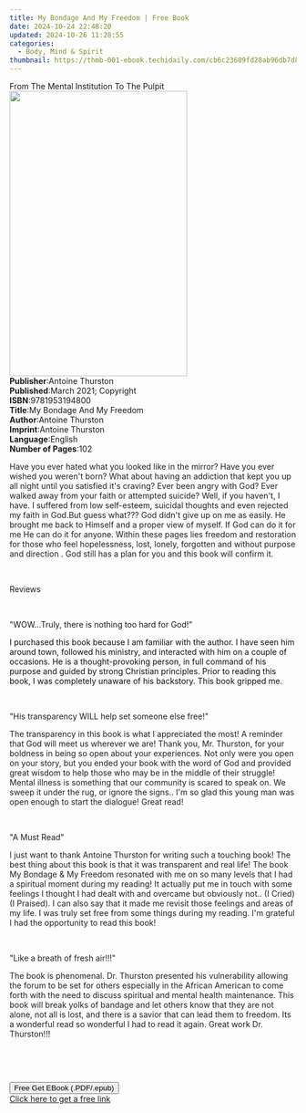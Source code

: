 ```yaml
---
title: My Bondage And My Freedom | Free Book
date: 2024-10-24 22:48:20
updated: 2024-10-26 11:28:55
categories:
  - Body, Mind & Spirit
thumbnail: https://thmb-001-ebook.techidaily.com/cb6c23609fd28ab96db7d872d88f362fef6727050d48d3b74608129a9c882194.jpg
---
```

<main id="book-container">
  <div class="flex flex-col">
    <div class="book-brief flex-1 py-6 px-4 sm:p-6 md:py-10 md:px-8">
      <!-- brief-->
      <div class="book-brief-main">
        From The Mental Institution To The Pulpit
      </div>
    </div>
    <div
      class="book-meta-info flex-1 grid gap-4 col-start-1 col-end-3 row-start-1 sm:mb-6 sm:grid-cols-4 lg:gap-6 lg:col-start-2 lg:row-end-6 lg:row-span-6 lg:mb-0"
    >
      <div
        class="book-meta-info-left place-content-center mt-4 p-4 text-sm leading-6 col-start-2 col-span-2 dark:text-slate-400"
      >
        <img
          class="w-full h-500 object-cover rounded-lg sm:h-255 sm:col-span-2 lg:col-span-full"
          src="https://img-001-ebook.techidaily.com/602af185f450cbb33e39e9055382f04d43a9cd48280c08910e21fa2ff5568ee1.jpg"
          alt=""
          width="312"
          height="500"
        />
      </div>
      <div
        class="book-meta-info-right mt-2 col-start-1 row-start-2 col-span-3 self-center"
      >
        <!-- meta data  -->
        <div class="flex flex-col px-4 md:px-8">
          <div class="flex-1">
            <strong>Publisher</strong>:<span class="px-2"
              >Antoine Thurston</span
            >
          </div>
          <div class="flex-1">
            <strong>Published</strong>:<span class="px-2"
              >March 2021; Copyright</span
            >
          </div>
          <div class="flex-1">
            <strong>ISBN</strong>:<span class="px-2">9781953194800</span>
          </div>
          <div class="flex-1">
            <strong>Title</strong>:<span class="px-2"
              >My Bondage And My Freedom</span
            >
          </div>
          <div class="flex-1">
            <strong>Author</strong>:<span class="px-2">Antoine Thurston</span>
          </div>
          <div class="flex-1">
            <strong>Imprint</strong>:<span class="px-2">Antoine Thurston</span>
          </div>
          <div class="flex-1">
            <strong>Language</strong>:<span class="px-2">English</span>
          </div>
          <div class="flex-1">
            <strong>Number of Pages</strong>:<span class="px-2">102</span>
          </div>
        </div>
      </div>
    </div>
    <div class="book-description flex-1 py-6 px-4 sm:p-6 md:py-10 md:px-8">
      <div class="book-description-main">
        <div accordion-content="" id="description">
          <p>
            <span style="color: rgb(34, 34, 34)"
              >Have you ever hated what you looked like in the mirror? Have you
              ever wished you weren't born? What about having an addiction that
              kept you up all night until you satisfied it's craving? Ever been
              angry with God? Ever walked away from your faith or attempted
              suicide? Well, if you haven't,&nbsp;I have. I suffered from low
              self-esteem,&nbsp;suicidal thoughts and even rejected my faith in
              God.But guess what??? God didn't give up on me as easily.&nbsp;He
              brought me back to Himself and a proper view of myself.&nbsp;If
              God can do it for me He can do it for anyone. Within these pages
              lies freedom and restoration for those who feel
              hopelessness,&nbsp;lost, lonely,&nbsp;forgotten and without
              purpose and direction . God still has a plan for you and this book
              will confirm it.</span
            >
          </p>
          <p><br /></p>
          <p><span style="color: rgb(34, 34, 34)">Reviews </span></p>
          <p><br /></p>
          <p>
            <span style="color: rgb(34, 34, 34)">"</span>WOW...Truly, there is
            nothing too hard for God!"
          </p>
          <p>
            <span style="color: rgb(15, 17, 17)"
              >I purchased this book because I am familiar with the author. I
              have seen him around town, followed his ministry, and interacted
              with him on a couple of occasions. He is a thought-provoking
              person, in full command of his purpose and guided by strong
              Christian principles. Prior to reading this book, I was completely
              unaware of his backstory. This book gripped me.</span
            >
          </p>
          <p><br /></p>
          <p>
            <span style="color: rgb(34, 34, 34)"
              >"His transparency WILL help set someone else free!"</span
            >
          </p>
          <p>
            <span style="color: rgb(34, 34, 34)"
              >The transparency in this book is what I appreciated the most! A
              reminder that God will meet us wherever we are! Thank you, Mr.
              Thurston, for your boldness in being so open about your
              experiences. Not only were you open on your story, but you ended
              your book with the word of God and provided great wisdom to help
              those who may be in the middle of their struggle! Mental illness
              is something that our community is scared to speak on. We sweep it
              under the rug, or ignore the signs.. I'm so glad this young man
              was open enough to start the dialogue! Great read!</span
            >
          </p>
          <p><br /></p>
          <p><span style="color: rgb(34, 34, 34)">"A Must Read"</span></p>
          <p>
            <span style="color: rgb(34, 34, 34)"
              >I just want to thank Antoine Thurston for writing such a touching
              book! The best thing about this book is that it was transparent
              and real life! The book My Bondage &amp; My Freedom resonated with
              me on so many levels that I had a spiritual moment during my
              reading! It actually put me in touch with some feelings I thought
              I had dealt with and overcame but obviously not.. (I Cried) (I
              Praised). I can also say that it made me revisit those feelings
              and areas of my life. I was truly set free from some things during
              my reading. I'm grateful I had the opportunity to read this
              book!</span
            >
          </p>
          <p><br /></p>
          <p>
            <span style="color: rgb(34, 34, 34)"
              >"Like a breath of fresh air!!!"</span
            >
          </p>
          <p>
            <span style="color: rgb(34, 34, 34)"
              >The book is phenomenal. Dr. Thurston presented his vulnerability
              allowing the forum to be set for others especially in the African
              American to come forth with the need to discuss spiritual and
              mental health maintenance. This book will break yolks of bandage
              and let others know that they are not alone, not all is lost, and
              there is a savior that can lead them to freedom. Its a wonderful
              read so wonderful I had to read it again. Great work Dr.
              Thurston!!!</span
            >
          </p>
          <p><br /></p>
          <p><br /></p>
        </div>
        <div class="accordion-fader"></div>
      </div>
    </div>
    <div class="book-excerpts flex-1 py-6 px-4 sm:p-6 md:py-10 md:px-8"></div>
    <div
      class="book-about-author flex-1 py-6 px-4 sm:p-6 md:py-10 md:px-8"
    ></div>
    <div class="book-free-get flex-1 py-6 px-4 sm:p-6 md:py-10 md:px-8">
      <button
        id="btn-free-get"
        class="bg-blue-500 hover:bg-blue-700 text-white font-bold py-2 px-4 rounded"
      >
        Free Get EBook (.PDF/.epub)
      </button>
      <div id="countdown-display" class="px-2 text-lg mt-2"></div>
      <a
        id="free-link"
        class="hidden bg-blue-500 hover:bg-blue-700 text-white font-bold py-2 px-4 rounded"
        href="https://www.ebooks.com/en-us/book/210245609/my-bondage-and-my-freedom/antoine-thurston/"
        target="_blank"
        >Click here to get a free link</a
      >
    </div>
    <script>
      let countdownTime = 0;
      let countdownInterval = null;
      document
        .getElementById('btn-free-get')
        .addEventListener('click', startCountdown);
      function startCountdown() {
        countdownTime = new Date().getTime() + 60000 * 3;
        countdownInterval = setInterval(updateCountdown, 1000);
        document.getElementById('btn-free-get').disabled = true;
        document
          .getElementById('btn-free-get')
          .classList.add('bg-gray-500', 'cursor-not-allowed');
      }
      function updateCountdown() {
        let currentTime = new Date().getTime();
        let timeLeft = countdownTime - currentTime;
        let secondsLeft = Math.floor(timeLeft / 1000);
        document.getElementById('countdown-display').innerHTML =
          `Remaining time: ${secondsLeft} seconds.`;
        if (secondsLeft <= 0) {
          clearInterval(countdownInterval);
          document.getElementById('btn-free-get').classList.add('hidden');
          document.getElementById('free-link').classList.remove('hidden');
          document.getElementById('countdown-display').innerHTML = '';
        }
      }
    </script>
  </div>
</main>
